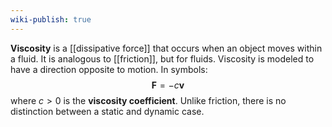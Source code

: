 ```yaml
---
wiki-publish: true
---
```

**Viscosity** is a [[dissipative force]] that occurs when an object moves within a fluid. It is analogous to [[friction]], but for fluids. Viscosity is modeled to have a direction opposite to motion. In symbols:
$$\mathbf{F}=-c\mathbf{v}$$
where $c>0$ is the **viscosity coefficient**. Unlike friction, there is no distinction between a static and dynamic case.